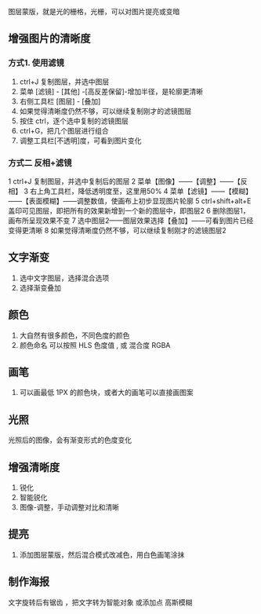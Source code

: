 
图层蒙版，就是光的栅格，光栅，可以对图片提亮或变暗

## 增强图片的清晰度

### 方式1. 使用滤镜

1. ctrl+J 复制图层，并选中图层
2. 菜单 [滤镜] - [其他] -[高反差保留]-增加半径，是轮廓更清晰
3. 右侧工具栏 [图层] - [叠加]
4. 如果觉得清晰度仍然不够，可以继续复制刚才的滤镜图层
5. 按住 ctrl，逐个选中复制的滤镜图层
6. ctrl+G，把几个图层进行组合
7. 调整工具栏[不透明]度，可看到图片变化

### 方式二 反相+滤镜

1 ctrl+J 复制图层，并选中复制后的图层
2 菜单【图像】——【调整】——【反相】
3 右上角工具栏，降低透明度至，这里用50%
4 菜单【滤镜】——【模糊】——【表面模糊】——调整数值，使画布上初步显现图片轮廓
5 ctrl+shift+alt+E 盖印可见图层，即把所有的效果新增到一个新的图层中，即图层2
6 删除图层1，画布所呈现效果不变
7 选中图层2——图层效果选择【叠加】——可看到图片已经变得更清晰
8 如果觉得清晰度仍然不够，可以继续复制刚才的滤镜图层2

## 文字渐变

1. 选中文字图层，选择混合选项
2. 选择渐变叠加

## 颜色

1. 大自然有很多颜色，不同色度的颜色
2. 颜色命名 可以按照 HLS 色度值 , 或 混合度 RGBA

## 画笔

1. 可以画最低 1PX 的颜色块，或者大的画笔可以直接画图案

## 光照 

光照后的图像，会有渐变形式的色度变化

## 增强清晰度

1. 锐化
2. 智能锐化
3. 图像-调整，手动调整对比和清晰

## 提亮

1. 添加图层蒙版，然后混合模式改减色，用白色画笔涂抹


## 制作海报

文字旋转后有锯齿 ，把文字转为智能对象 或添加点 高斯模糊
